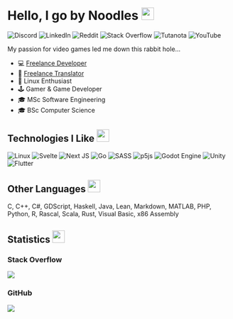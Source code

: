 # Hello, I go by Noodles <img src="https://em-content.zobj.net/source/animated-noto-color-emoji/427/steaming-bowl_1f35c.gif" width="28px" height="28px">
![Discord](https://img.shields.io/badge/Discord-%235865F2.svg?style=for-the-badge&logo=discord&logoColor=white&style=plastic)
![LinkedIn](https://img.shields.io/badge/linkedin-%230077B5.svg?style=for-the-badge&logo=linkedin&logoColor=white&style=plastic)
![Reddit](https://img.shields.io/badge/Reddit-FF4500?style=for-the-badge&logo=reddit&logoColor=white&style=plastic)
![Stack Overflow](https://img.shields.io/badge/-Stackoverflow-FE7A16?style=for-the-badge&logo=stack-overflow&logoColor=white&style=plastic)
![Tutanota](https://img.shields.io/badge/Tutanota-840010?style=for-the-badge&logo=Tutanota&logoColor=white&style=plastic)
![YouTube](https://img.shields.io/badge/YouTube-%23FF0000.svg?style=for-the-badge&logo=YouTube&logoColor=white&style=plastic)

My passion for video games led me down this rabbit hole...
- :computer: [Freelance Developer](https://noodles.services)
- :ghost: [Freelance Translator](https://translation.noodles.services)
- :penguin: Linux Enthusiast
- :joystick: Gamer & Game Developer
- :mortar_board: MSc Software Engineering
- :mortar_board: BSc Computer Science

## Technologies I Like <img src="https://em-content.zobj.net/source/animated-noto-color-emoji/427/glowing-star_1f31f.gif" width="28px" height="28px">
![Linux](https://img.shields.io/badge/Linux-FCC624?style=for-the-badge&logo=linux&logoColor=black)
![Svelte](https://img.shields.io/badge/svelte-%23f1413d.svg?style=for-the-badge&logo=svelte&logoColor=white)
![Next JS](https://img.shields.io/badge/Next-black?style=for-the-badge&logo=next.js&logoColor=white)
![Go](https://img.shields.io/badge/go-%2300ADD8.svg?style=for-the-badge&logo=go&logoColor=white)
![SASS](https://img.shields.io/badge/SASS-hotpink.svg?style=for-the-badge&logo=SASS&logoColor=white)
![p5js](https://img.shields.io/badge/p5.js-ED225D?style=for-the-badge&logo=p5.js&logoColor=FFFFFF)
![Godot Engine](https://img.shields.io/badge/GODOT-%23FFFFFF.svg?style=for-the-badge&logo=godot-engine)
![Unity](https://img.shields.io/badge/unity-%23000000.svg?style=for-the-badge&logo=unity&logoColor=white)
![Flutter](https://img.shields.io/badge/Flutter-%2302569B.svg?style=for-the-badge&logo=Flutter&logoColor=white)

## Other Languages <img src="https://em-content.zobj.net/source/animated-noto-color-emoji/427/plus_2795.gif" width="28px" height="28px">
C, C++, C#, GDScript, Haskell, Java, Lean, Markdown, MATLAB, PHP, Python, R, Rascal, Scala, Rust, Visual Basic, x86 Assembly

## Statistics <img src="https://em-content.zobj.net/source/animated-noto-color-emoji/427/robot_1f916.gif" width="28px" height="28px">
### Stack Overflow
![](https://github-readme-stackoverflow.vercel.app/?userID=5698355&theme=dark&layout=compact)

### GitHub
![](https://github-readme-stats.vercel.app/api?username=callmenoodles&bg_color=000000&title_color=ffbb00&icon_color=ffbb00&text_color=eeeeee&show_icons=true&hide_border=true&count_private=true&hide_title=true&rank_icon=github)
